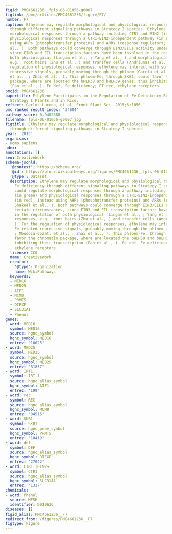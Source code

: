 ```yaml
---
figid: PMC4661236__fpls-06-01056-g0007
figlink: /pmc/articles/PMC4661236/figure/F7/
number: F7
caption: Ethylene may regulate morphological and physiological responses to Fe deficiency
  through different signaling pathways in Strategy I species. Ethylene could regulate
  morphological responses through a pathway including CTR1 and EIN2 (in green) and
  physiological responses through a CTR1-EIN2-independent pathway (in red), instead
  using AHPs (phosphotransfer proteins) and ARRs (response regulators; Shakeel et
  al., ). Both pathways could converge through EIN3/EILs activity under certain circumstances,
  since EIN3 and EIL transciption factors have been involved in the regulation of
  both physiological (Lingam et al., ; Yang et al., ) and morphological responses,
  e.g., root hairs (Zhu et al., ) and transfer cells (Andriunas et al., ). For the
  regulation of physiological responses, ethylene may interact with some Fe-related
  repressive signals, probably moving through the phloem (García et al., ; Mendoza-Cózatl
  et al., ; Zhai et al., ). This phloem-Fe, through SKB1, could favor the chromatin
  package, where are located the bHLH38 and bHLH39 genes, thus inhibiting their transcription
  (Fan et al., ). Fe def, Fe deficiency; ET rec, ethylene receptors.
pmcid: PMC4661236
papertitle: Ethylene Participates in the Regulation of Fe Deficiency Responses in
  Strategy I Plants and in Rice.
reftext: Carlos Lucena, et al. Front Plant Sci. 2015;6:1056.
pmc_ranked_result_index: '34604'
pathway_score: 0.9402888
filename: fpls-06-01056-g0007.jpg
figtitle: Ethylene may regulate morphological and physiological responses to Fe deficiency
  through different signaling pathways in Strategy I species
year: '2015'
organisms:
- Homo sapiens
ndex: ''
annotations: []
seo: CreativeWork
schema-jsonld:
  '@context': https://schema.org/
  '@id': https://pfocr.wikipathways.org/figures/PMC4661236__fpls-06-01056-g0007.html
  '@type': Dataset
  description: Ethylene may regulate morphological and physiological responses to
    Fe deficiency through different signaling pathways in Strategy I species. Ethylene
    could regulate morphological responses through a pathway including CTR1 and EIN2
    (in green) and physiological responses through a CTR1-EIN2-independent pathway
    (in red), instead using AHPs (phosphotransfer proteins) and ARRs (response regulators;
    Shakeel et al., ). Both pathways could converge through EIN3/EILs activity under
    certain circumstances, since EIN3 and EIL transciption factors have been involved
    in the regulation of both physiological (Lingam et al., ; Yang et al., ) and morphological
    responses, e.g., root hairs (Zhu et al., ) and transfer cells (Andriunas et al.,
    ). For the regulation of physiological responses, ethylene may interact with some
    Fe-related repressive signals, probably moving through the phloem (García et al.,
    ; Mendoza-Cózatl et al., ; Zhai et al., ). This phloem-Fe, through SKB1, could
    favor the chromatin package, where are located the bHLH38 and bHLH39 genes, thus
    inhibiting their transcription (Fan et al., ). Fe def, Fe deficiency; ET rec,
    ethylene receptors.
  license: CC0
  name: CreativeWork
  creator:
    '@type': Organization
    name: WikiPathways
  keywords:
  - MED16
  - MED25
  - AIF1
  - MCM8
  - PRMT5
  - DIEXF
  - SLC31A1
  - Phenol
genes:
- word: MED16
  symbol: MED16
  source: hgnc_symbol
  hgnc_symbol: MED16
  entrez: '10025'
- word: MED25
  symbol: MED25
  source: hgnc_symbol
  hgnc_symbol: MED25
  entrez: '81857'
- word: IRT1,.
  symbol: IRT-1
  source: hgnc_alias_symbol
  hgnc_symbol: AIF1
  entrez: '199'
- word: rec
  symbol: REC
  source: hgnc_alias_symbol
  hgnc_symbol: MCM8
  entrez: '84515'
- word: SKB1
  symbol: SKB1
  source: hgnc_prev_symbol
  hgnc_symbol: PRMT5
  entrez: '10419'
- word: def
  symbol: DEF
  source: hgnc_alias_symbol
  hgnc_symbol: DIEXF
  entrez: '27042'
- word: CTR1||EIN2→
  symbol: CTR1
  source: hgnc_alias_symbol
  hgnc_symbol: SLC31A1
  entrez: '1317'
chemicals:
- word: Phenol
  source: MESH
  identifier: D010636
diseases: []
figid_alias: PMC4661236__F7
redirect_from: /figures/PMC4661236__F7
figtype: Figure
---
```

